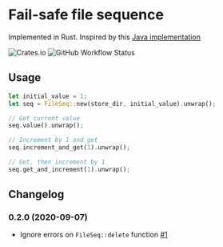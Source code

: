 # Fail-safe file sequence

Implemented in Rust.
Inspired by this [Java implementation](https://commons.apache.org/proper/commons-transaction/apidocs/org/apache/commons/transaction/file/FileSequence.html)

![Crates.io](https://img.shields.io/crates/v/file-seq) ![GitHub Workflow Status](https://img.shields.io/github/workflow/status/jonhkr/rust-file-seq/Rust)
## Usage

```rust
let initial_value = 1;
let seq = FileSeq::new(store_dir, initial_value).unwrap();

// Get current value
seq.value().unwrap();

// Increment by 1 and get
seq.increment_and_get(1).unwrap();

// Get, then increment by 1
seq.get_and_increment(1).unwrap();
```

## Changelog

### 0.2.0 (2020-09-07)
- Ignore errors on `FileSeq::delete` function [\#1](https://github.com/jonhkr/rust-file-seq/pull/1)

